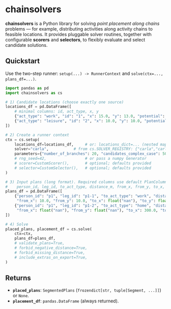 # chainsolvers

**chainsolvers** is a Python library for solving *point placement along chains* problems — for example, distributing activities along activity chains to feasible locations. It provides pluggable solver routines, together with configurable **scorers** and **selectors**, to flexibly evaluate and select candidate solutions.

## Quickstart

Use the two-step runner: `setup(...) -> RunnerContext` and `solve(ctx=..., plans_df=...)`.

```python
import pandas as pd
import chainsolvers as cs

# 1) Candidate locations (choose exactly one source)
locations_df = pd.DataFrame([
    # minimal columns: id, act_type, x, y
    {"act_type": "work", "id": "1", "x": 15.0, "y": 13.0, "potential": 0.8, "name": "Business Factory"},
    {"act_type": "leisure", "id": "2", "x": 10.0, "y": 10.0, "potential": 1.0, "name": "Central Park"},
])

# 2) Create a runner context
ctx = cs.setup(
    locations_df=locations_df,     # or: locations_dict=... (nested mapping)
    solver="carla",           # from cs.SOLVER_REGISTRY: {"carla","carla_plus"}
    parameters={"number_of_branches": 20, "candidates_complex_case": 50},  # passed to the chosen solver, unspecified uses default
    # rng_seed=42,                 # or pass a numpy Generator
    # scorer=CustomScorer(),       # optional; defaults provided
    # selector=CustomSelector(),   # optional; defaults provided
)

# 3) Input plans (long format). Required columns use default PlanColumns:
#    person_id, leg_id, to_act_type, distance_m, from_x, from_y, to_x, to_y
plans_df = pd.DataFrame([
    {"person_id": "p1", "leg_id": "p1-1", "to_act_type": "work", "distance_m": 5000,
     "from_x": 10.0, "from_y": 10.0, "to_x": float("nan"), "to_y": float("nan")},
    {"person_id": "p1", "leg_id": "p1-2", "to_act_type": "home", "distance_m": 4900,
     "from_x": float("nan"), "from_y": float("nan"), "to_x": 300.0, "to_y": 350.4},
])

# 4) Solve
placed_plans, placement_df = cs.solve(
    ctx=ctx,
    plans_df=plans_df,
    # validate_plans=True,
    # forbid_negative_distance=True,
    # forbid_missing_distance=True,
    # include_extras_on_export=True,
)
```

## Returns

- **`placed_plans`**: `SegmentedPlans` (`frozendict[str, tuple[Segment, ...]]`) or `None`.
- **`placement_df`**: `pandas.DataFrame` (always returned).


